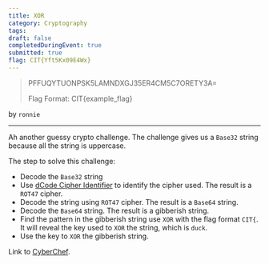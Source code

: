 ```yaml
---
title: XOR
category: Cryptography
tags: 
draft: false
completedDuringEvent: true
submitted: true
flag: CIT{Yft5Kx09E4Wx}
---
```

> PFFUQYTUONPSK5LAMNDXGJ35ER4CM5C7ORETY3A=
>
> Flag Format: CIT{example_flag}

by `ronnie`

---

Ah another guessy crypto challenge. The challenge gives us a `Base32` string because all the string is uppercase.

The step to solve this challenge:

- Decode the `Base32` string
- Use [dCode Cipher Identifier](https://www.dcode.fr/cipher-identifier) to identify the cipher used. The result is a `ROT47` cipher.
- Decode the string using `ROT47` cipher. The result is a `Base64` string.
- Decode the `Base64` string. The result is a gibberish string.
- Find the pattern in the gibberish string use `XOR` with the flag format `CIT{`. It will reveal the key used to `XOR` the string, which is `duck`.
- Use the key to `XOR` the gibberish string.

Link to [CyberChef](https://gchq.github.io/CyberChef/#recipe=From_Base32('A-Z2-7%3D',true)ROT47(47)From_Base64('A-Za-z0-9%2B/%3D',true,false)XOR(%7B'option':'UTF8','string':'duck'%7D,'Standard',false)&input=UEZGVVFZVFVPTlBTSzVMQU1ORFhHSjM1RVI0Q001QzdPUkVUWTNBPQ&oeol=CR).
